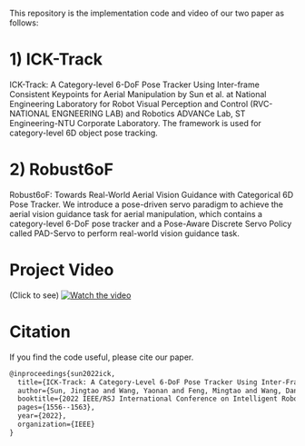 This repository is the implementation code and video of our two paper as follows:

# 1) ICK-Track
ICK-Track: A Category-level 6-DoF Pose Tracker Using Inter-frame Consistent Keypoints for Aerial Manipulation
by Sun et al. at National Engineering Laboratory for Robot Visual Perception and Control (RVC-NATIONAL ENGNEERING LAB) and Robotics ADVANCe Lab, ST Engineering-NTU Corporate Laboratory. The framework is used for category-level 6D object pose tracking.

# 2) Robust6oF
Robust6oF: Towards Real-World Aerial Vision Guidance with Categorical 6D Pose Tracker. We introduce a pose-driven servo paradigm to achieve the aerial vision guidance task for aerial manipulation, which contains a category-level 6-DoF pose tracker and a Pose-Aware Discrete Servo Policy called PAD-Servo to perform real-world vision guidance task.
# Project Video
(Click to see)
[![Watch the video](https://img.youtube.com/vi/TDmsd99Apzc/maxresdefault.jpg)](https://youtu.be/TDmsd99Apzc)

# Citation
If you find the code useful, please cite our paper.
```latex
@inproceedings{sun2022ick,
  title={ICK-Track: A Category-Level 6-DoF Pose Tracker Using Inter-Frame Consistent Keypoints for Aerial Manipulation},
  author={Sun, Jingtao and Wang, Yaonan and Feng, Mingtao and Wang, Danwei and Zhao, Jiawen and Stachniss, Cyrill and Chen, Xieyuanli},
  booktitle={2022 IEEE/RSJ International Conference on Intelligent Robots and Systems (IROS)},
  pages={1556--1563},
  year={2022},
  organization={IEEE}
}
```


